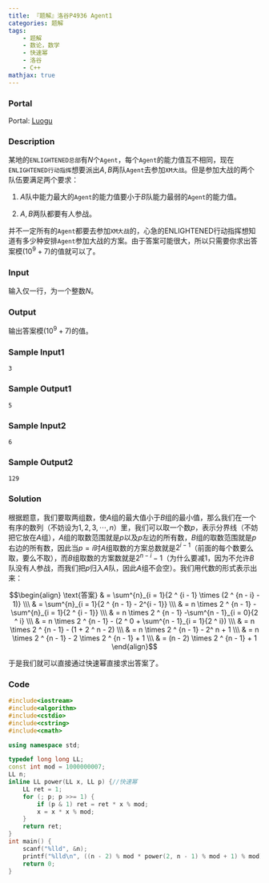 ```yaml
---
title: 『题解』洛谷P4936 Agent1
categories: 题解
tags:
    - 题解
    - 数论，数学
    - 快速幂
    - 洛谷
    - C++
mathjax: true
---
```


### Portal

Portal: [Luogu](https://www.luogu.com.cn/problem/P4936)

### Description

某地的`ENLIGHTENED总部`有$N$个`Agent`，每个`Agent`的能力值互不相同，现在`ENLIGHTENED行动指挥`想要派出$A, B$两队`Agent`去参加`XM大战`。但是参加大战的两个队伍要满足两个要求：

1. $A$队中能力最大的`Agent`的能力值要小于$B$队能力最弱的`Agent`的能力值。

2. $A, B$两队都要有人参战。

并不一定所有的`Agent`都要去参加`XM大战`的，心急的ENLIGHTENED行动指挥想知道有多少种安排`Agent`参加大战的方案。由于答案可能很大，所以只需要你求出答案模$(10 ^ 9 + 7)$的值就可以了。

### Input

输入仅一行，为一个整数$N$。

### Output

输出答案模$(10 ^ 9 + 7)$的值。

### Sample Input1

```
3
```

### Sample Output1

```
5
```
### Sample Input2

```
6
```

### Sample Output2

```
129
```

### Solution

根据题意，我们要取两组数，使$A$组的最大值小于$B$组的最小值，那么我们在一个有序的数列（不妨设为$1, 2, 3, \cdots , n$）里，我们可以取一个数$p$，表示分界线（不妨把它放在$A$组），$A$组的取数范围就是$p$以及$p$左边的所有数，$B$组的取数范围就是$p$右边的所有数，因此当$p = i$时$A$组取数的方案总数就是$2 ^ {i - 1}$（前面的每个数要么取，要么不取），而$B$组取数的方案数就是$2 ^ {n - i} - 1$（为什么要减$1$，因为不允许$B$队没有人参战，而我们把$p$归入$A$队，因此$A$组不会空）。我们用代数的形式表示出来：

$$\begin{align} \text{答案} & = \sum^{n}_{i = 1}{2 ^ {i - 1} \times (2 ^ {n - i} - 1)} \\\ & = \sum^{n}_{i = 1}{2 ^ {n - 1} - 2^{i - 1}} \\\ & = n \times 2 ^ {n - 1} - \sum^{n}_{i = 1}{2 ^ {i - 1}} \\\ & = n \times 2 ^ {n - 1} -\sum^{n - 1}_{i = 0}{2 ^ i} \\\ & = n \times 2 ^ {n - 1} - (2 ^ 0 + \sum^{n - 1}_{i = 1}{2 ^ i}) \\\ & = n \times 2 ^ {n - 1} - (1 + 2 ^ n - 2) \\\ & = n \times 2 ^ {n - 1} - 2^ n + 1 \\\ & = n \times 2 ^ {n - 1} - 2 \times 2 ^ {n - 1} + 1 \\\ & = (n - 2) \times 2 ^ {n - 1} + 1 \end{align}​$$

于是我们就可以直接通过快速幂直接求出答案了。

### Code

```cpp
#include<iostream>
#include<algorithm>
#include<cstdio>
#include<cstring>
#include<cmath>

using namespace std;

typedef long long LL;
const int mod = 1000000007;
LL n;
inline LL power(LL x, LL p) {//快速幂
    LL ret = 1;
    for (; p; p >>= 1) {
        if (p & 1) ret = ret * x % mod;
        x = x * x % mod;
    }
    return ret;
}
int main() {
    scanf("%lld", &n);
    printf("%lld\n", ((n - 2) % mod * power(2, n - 1) % mod + 1) % mod);//公式
    return 0;
}
```